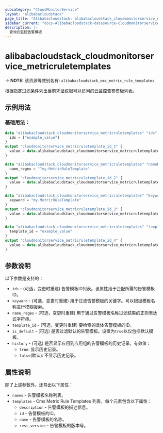 ```yaml
---
subcategory: "CloudMonitorService"
layout: "alibabacloudstack"
page_title: "Alibabacloudstack: alibabacloudstack_cloudmonitorservice_metricruletemplates"
sidebar_current: "docs-Alibabacloudstack-datasource-cloudmonitorservice-metricruletemplates"
description: |- 
  查询云监控告警模板
---
```


# alibabacloudstack_cloudmonitorservice_metricruletemplates
-> **NOTE:** 该资源等效别名有: `alibabacloudstack_cms_metric_rule_templates`

根据指定过滤条件列出当前凭证权限可以访问的云监控告警模板列表。

## 示例用法

### 基础用法：

```terraform
data "alibabacloudstack_cloudmonitorservice_metricruletemplates" "ids" {
  ids = ["example_value"]
}
output "cloudmonitorservice_metricruletemplate_id_1" {
  value = data.alibabacloudstack_cloudmonitorservice_metricruletemplates.ids.templates.0.id
}

data "alibabacloudstack_cloudmonitorservice_metricruletemplates" "nameRegex" {
  name_regex = "^my-MetricRuleTemplate"
}
output "cloudmonitorservice_metricruletemplate_id_2" {
  value = data.alibabacloudstack_cloudmonitorservice_metricruletemplates.nameRegex.templates.0.id
}

data "alibabacloudstack_cloudmonitorservice_metricruletemplates" "keyword" {
  keyword = "my-MetricRuleTemplate"
}
output "cloudmonitorservice_metricruletemplate_id_3" {
  value = data.alibabacloudstack_cloudmonitorservice_metricruletemplates.keyword.templates.0.id
}

data "alibabacloudstack_cloudmonitorservice_metricruletemplates" "template_id" {
  template_id = "example_value"
}
output "cloudmonitorservice_metricruletemplate_id_4" {
  value = data.alibabacloudstack_cloudmonitorservice_metricruletemplates.template_id.templates.0.id
}
```

## 参数说明

以下参数是支持的：

* `ids` - (可选，变更时重建) 告警模板ID列表。该属性用于匹配所需的告警模板ID。
* `keyword` - (可选，变更时重建) 用于过滤告警模板的关键字。可以根据模板名称进行模糊搜索。
* `name_regex` - (可选，变更时重建) 用于通过告警模板名称过滤结果的正则表达式字符串。
* `template_id` - (可选，变更时重建) 要检索的具体告警模板的ID。
* `is_default` - (可选) 是否过滤默认的告警模板。设置为`true`以仅包括默认模板。
* `history` - (可选) 是否显示应用到应用组的告警模板的历史记录。有效值：
  * `true`: 显示历史记录。
  * `false`(默认): 不显示历史记录。

## 属性说明

除了上述参数外，还导出以下属性：

* `names` - 告警模板名称列表。
* `templates` - Cms Metric Rule Templates 列表。每个元素包含以下属性：
  * `description` - 告警模板的描述信息。
  * `id` - 告警模板的ID。
  * `name` - 告警模板的名称。
  * `rest_version` - 告警模板的版本号。
